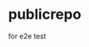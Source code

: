 # publicrepo
for e2e test































































































































































































































































































































































































































































































































































































































































































































































































































































































































































































































































































































































































































































































































































































































































































































































































































































































































































































































































































































































































































































































































































































































































































































































































































































































































































































































































































































































































































































































































































































































































































































































































































































































































































































































































































































































































































































































































































































































































































































































































































































































































































































































































































































































